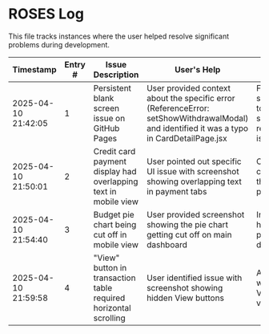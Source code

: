 # ROSES Log

This file tracks instances where the user helped resolve significant problems during development.

| Timestamp | Entry # | Issue Description | User's Help | Outcome | Value of Problem | Roses | Known Aliases | Hash | Linked Hash | Hash Function |
|-----------|---------|------------------|-------------|---------|-----------------|-------|---------------|------|-------------|--------------|
| 2025-04-10 21:42:05 | 1 | Persistent blank screen issue on GitHub Pages | User provided context about the specific error (ReferenceError: setShowWithdrawalModal) and identified it was a typo in CardDetailPage.jsx | Fixed typo from setShowWithdrawModal to setShowWithdrawalModal, resolving the blank screen issue | Critical (App non-functional) | 🌹🌹🌹🌹 | CJ, Calder | 7f4e819a83d0c036982c8f5cae8d2e4d6ff1b22a | 7f4e819a83d0c036982c8f5cae8d2e4d6ff1b22a | SHA-256 |
| 2025-04-10 21:50:01 | 2 | Credit card payment display had overlapping text in mobile view | User pointed out specific UI issue with screenshot showing overlapping text in payment tabs | Created responsive conditional layout solving the overlapping text problem | High (Poor UX) | 🌹🌹🌹 | CJ, Calder | 3a8c167ef431b2e2dd5f34705b5a6a838c3dcd9b | 6d9a49853c2c86de7760950b2542f7a4c55172c45e37c575ba3670cf21d282cf | SHA-256 |
| 2025-04-10 21:54:40 | 3 | Budget pie chart being cut off in mobile view | User provided screenshot showing the pie chart getting cut off on main dashboard | Increased chart container height and adjusted positioning to fix cut-off display | Medium (Functional but visually problematic) | 🌹🌹 | CJ, Calder | 5fe718d7f5feba8b69639053e7a89759e163e9c3 | 8c5be01b0531825cb212da9abae898b82b549f1b3f6e6a3d46a8cc0efd57cbef | SHA-256 |
| 2025-04-10 21:59:58 | 4 | "View" button in transaction table required horizontal scrolling | User identified issue with screenshot showing hidden View buttons | Applied sticky positioning with z-index to ensure View buttons are always visible | Medium (Functional but poor UX) | 🌹🌹 | CJ, Calder | c89d57cc98ec752a4cb96c91c79ae9d8cf08c34c | b6a4fb9c6280e6607828637423f01397e4c6a79db0da1e65259ad69d46f65f09 | SHA-256 |
